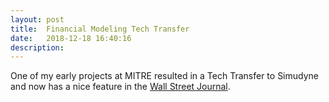 ```yaml
---
layout: post
title:  Financial Modeling Tech Transfer
date:   2018-12-18 16:40:16
description: 
---
```


One of my early projects at MITRE resulted in a Tech Transfer to Simudyne and now has a nice feature in the <a href="https://www.wsj.com/articles/a-new-way-to-spot-the-next-financial-crisis-11545131907" target="blank"> Wall Street Journal</a>.